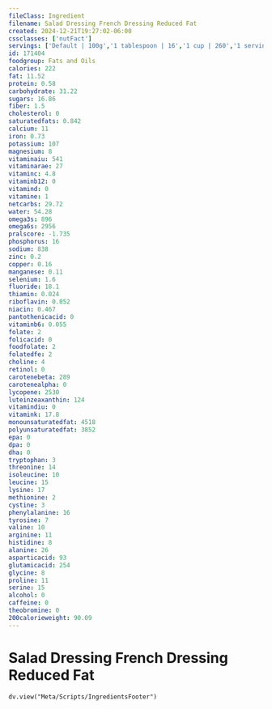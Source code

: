 ```yaml
---
fileClass: Ingredient
filename: Salad Dressing French Dressing Reduced Fat
created: 2024-12-21T19:27:02-06:00
cssclasses: ['nutFact']
servings: ['Default | 100g','1 tablespoon | 16','1 cup | 260','1 serving (2 tbsp) | 30']
id: 171404
foodgroup: Fats and Oils
calories: 222
fat: 11.52
protein: 0.58
carbohydrate: 31.22
sugars: 16.86
fiber: 1.5
cholesterol: 0
saturatedfats: 0.842
calcium: 11
iron: 0.73
potassium: 107
magnesium: 8
vitaminaiu: 541
vitaminarae: 27
vitaminc: 4.8
vitaminb12: 0
vitamind: 0
vitamine: 1
netcarbs: 29.72
water: 54.28
omega3s: 896
omega6s: 2956
pralscore: -1.735
phosphorus: 16
sodium: 838
zinc: 0.2
copper: 0.16
manganese: 0.11
selenium: 1.6
fluoride: 18.1
thiamin: 0.024
riboflavin: 0.052
niacin: 0.467
pantothenicacid: 0
vitaminb6: 0.055
folate: 2
folicacid: 0
foodfolate: 2
folatedfe: 2
choline: 4
retinol: 0
carotenebeta: 289
carotenealpha: 0
lycopene: 2530
luteinzeaxanthin: 124
vitamindiu: 0
vitamink: 17.8
monounsaturatedfat: 4518
polyunsaturatedfat: 3852
epa: 0
dpa: 0
dha: 0
tryptophan: 3
threonine: 14
isoleucine: 10
leucine: 15
lysine: 17
methionine: 2
cystine: 3
phenylalanine: 16
tyrosine: 7
valine: 10
arginine: 11
histidine: 8
alanine: 26
asparticacid: 93
glutamicacid: 254
glycine: 8
proline: 11
serine: 15
alcohol: 0
caffeine: 0
theobromine: 0
200calorieweight: 90.09
---
```


# Salad Dressing French Dressing Reduced Fat

```dataviewjs
dv.view("Meta/Scripts/IngredientsFooter")
```